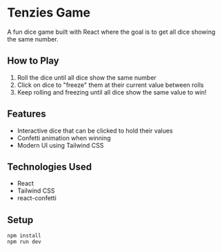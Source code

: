 # Tenzies Game

A fun dice game built with React where the goal is to get all dice showing the same number.

## How to Play

1. Roll the dice until all dice show the same number
2. Click on dice to "freeze" them at their current value between rolls
3. Keep rolling and freezing until all dice show the same value to win!

## Features

- Interactive dice that can be clicked to hold their values
- Confetti animation when winning
- Modern UI using Tailwind CSS

## Technologies Used

- React
- Tailwind CSS
- react-confetti

## Setup

```
npm install
npm run dev
```
